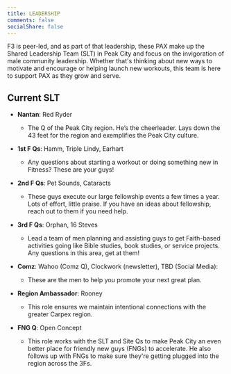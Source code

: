 ```yaml
---
title: LEADERSHIP
comments: false
socialShare: false
---
```


F3 is peer-led, and as part of that leadership, these PAX make up the Shared Leadership Team (SLT) in Peak City and focus on the invigoration of male community leadership. Whether that's thinking about new ways to motivate and encourage or helping launch new workouts, this team is here to support PAX as they grow and serve.

## Current SLT

- **Nantan**: Red Ryder

  - The Q of the Peak City region. He’s the cheerleader. Lays down the 43 feet for the region and exemplifies the Peak City culture.

- **1st F Qs**: Hamm, Triple Lindy, Earhart

  - Any questions about starting a workout or doing something new in Fitness? These are your guys!

- **2nd F Qs**: Pet Sounds, Cataracts

  - These guys execute our large fellowship events a few times a year. Lots of effort, little praise. If you have an ideas about fellowship, reach out to them if you need help.

- **3rd F Qs**: Orphan, 16 Steves

  - Lead a team of men planning and assisting guys to get Faith-based activities going like Bible studies, book studies, or service projects. Any questions in this area, get at them!

- **Comz**: Wahoo (Comz Q), Clockwork (newsletter), TBD (Social Media):

  - These are the men to help you promote your next great plan.

- **Region Ambassador**: Rooney

  - This role ensures we maintain intentional connections with the greater Carpex region.

- **FNG Q**: Open Concept

  - This role works with the SLT and Site Qs to make Peak City an even better place for friendly new guys (FNGs) to accelerate. He also follows up with FNGs to make sure they're getting plugged into the region across the 3Fs.
